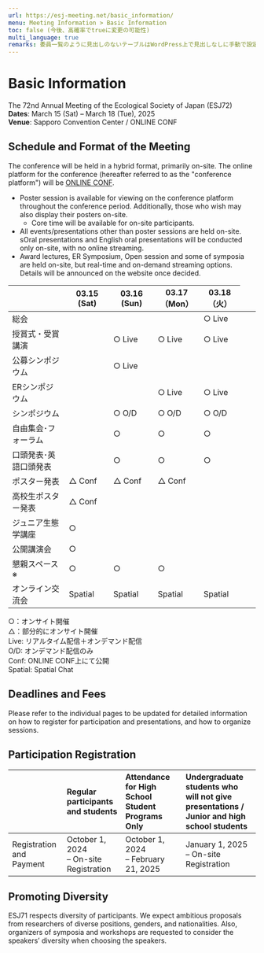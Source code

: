 ```yaml
---
url: https://esj-meeting.net/basic_information/
menu: Meeting Information > Basic Information
toc: false (今後、高確率でtrueに変更の可能性)
multi_language: true
remarks: 委員一覧のように見出しのないテーブルはWordPress上で見出しなしに手動で設定。
---
```


# Basic Information

The 72nd Annual Meeting of the Ecological Society of Japan (ESJ72)\
**Dates**: March 15 (Sat) – March 18 (Tue), 2025\
**Venue**: Sapporo Convention Center / ONLINE CONF

## Schedule and Format of the Meeting
The conference will be held in a hybrid format, primarily on-site. The online platform for the conference (hereafter referred to as the "conference platform") will be [ONLINE CONF](https://gakkai.online/).

- Poster session is available for viewing on the conference platform throughout the conference period. Additionally, those who wish may also display their posters on-site. 		
	- Core time will be available for on-site participants.
- All events/presentations other than poster sessions are held on-site. sOral presentations and English oral presentations will be conducted only on-site, with no online streaming.
- Award lectures, ER Symposium, Open session and some of symposia are held on-site, but real-time and on-demand streaming options. Details will be announced on the website once decided.


<table>
<colgroup>
<col style="width: 26%" />
<col style="width: 19%" />
<col style="width: 19%" />
<col style="width: 19%" />
<col style="width: 19%" />
</colgroup>
<thead>
<tr class="header">
<th></th>
<th><strong>03.15<br />
(Sat)</strong></th>
<th><strong>03.16<br />
(Sun)</strong></th>
<th><strong>03.17<br />
（Mon）</strong></th>
<th><strong>03.18<br />
（火）</strong></th>
</tr>
</thead>
<tbody>
<tr class="even">
<td>総会</td>
<td></td>
<td></td>
<td></td>
<td>○ Live</td>
</tr>
<tr class="odd">
<td>授賞式・受賞講演</td>
<td></td>
<td>○ Live</td>
<td>○ Live</td>
<td>○ Live</td>
</tr>
<tr class="even">
<td>公募シンポジウム</td>
<td></td>
<td>○ Live</td>
<td></td>
<td></td>
</tr>
<tr class="odd">
<td>ERシンポジウム</td>
<td></td>
<td></td>
<td>○ Live</td>
<td>○ Live</td>
</tr>
<tr class="even">
<td>シンポジウム</td>
<td></td>
<td>○ O/D</td>
<td>○ O/D</td>
<td>○ O/D</td>
</tr>
<tr class="odd">
<td>自由集会･フォーラム</td>
<td></td>
<td>○</td>
<td>○</td>
<td>○</td>
</tr>
<tr class="even">
<td>口頭発表･英語口頭発表</td>
<td></td>
<td>○</td>
<td>○</td>
<td>○</td>
</tr>
<tr class="odd">
<td>ポスター発表</td>
<td>△ Conf</td>
<td>△ Conf</td>
<td>△ Conf</td>
<td></td>
</tr>
<tr class="even">
<td>高校生ポスター発表</td>
<td>△ Conf</td>
<td></td>
<td></td>
<td></td>
</tr>
<tr class="odd">
<td>ジュニア生態学講座</td>
<td>○</td>
<td></td>
<td></td>
<td></td>
</tr>
<tr class="even">
<td>公開講演会</td>
<td>○</td>
<td></td>
<td></td>
<td></td>
</tr>
<tr class="even">
<td>懇親スペース ※</td>
<td>○</td>
<td>○</td>
<td>○</td>
<td></td>
<td></td>
<td></td>
</tr>
<tr class="odd">
<td>オンライン交流会</td>
<td>Spatial</td>
<td>Spatial</td>
<td>Spatial</td>
<td>Spatial</td>
</tr>
</tbody>
</table>

○：オンサイト開催<br/>
△：部分的にオンサイト開催<br/>
Live: リアルタイム配信＋オンデマンド配信<br/>
O/D: オンデマンド配信のみ<br/>
Conf: ONLINE CONF上にて公開<br/>
Spatial: Spatial Chat

## Deadlines and Fees

Please refer to the individual pages to be updated for detailed information on how to register for participation and presentations, and how to organize sessions.

## Participation Registration

|                            | Regular participants and students                                                                                                             | Attendance for High School Student Programs Only        | Undergraduate students who will not give presentations / <br>Junior and high school students   |
| :------------------------- | :--------------------------------------------------------------------------------------------------------------------- | :------------------------------------------------------ | :------------------------- |
| Registration and Payment | October 1, 2024 <br>– On-site Registration                                                                                            | October 1, 2024 <br>– February 21, 2025                        | January 1, 2025 <br>– On-site Registration |

<!-- 7/1のTFで対応　Note: Participation in workshops only is available online, not on-site. -->

## Promoting Diversity

ESJ71 respects diversity of participants. We expect ambitious proposals from researchers of diverse positions, genders, and nationalities. Also, organizers of symposia and workshops are requested to consider the speakers’ diversity when choosing the speakers.